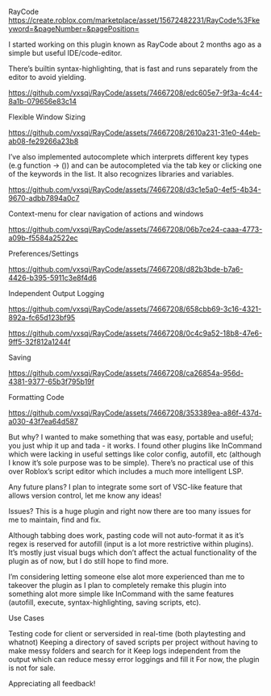 RayCode https://create.roblox.com/marketplace/asset/15672482231/RayCode%3Fkeyword=&pageNumber=&pagePosition=

I started working on this plugin known as RayCode about 2 months ago as a simple but useful IDE/code-editor.

There’s builtin syntax-highlighting, that is fast and runs separately from the editor to avoid yielding.

https://github.com/vxsqi/RayCode/assets/74667208/edc605e7-9f3a-4c44-8a1b-079656e83c14

Flexible Window Sizing

https://github.com/vxsqi/RayCode/assets/74667208/2610a231-31e0-44eb-ab08-fe29266a23b8

I’ve also implemented autocomplete which interprets different key types (e.g function → ()) and can be autocompleted via the tab key or clicking one of the keywords in the list. It also recognizes libraries and variables.

https://github.com/vxsqi/RayCode/assets/74667208/d3c1e5a0-4ef5-4b34-9670-adbb7894a0c7

Context-menu for clear navigation of actions and windows

https://github.com/vxsqi/RayCode/assets/74667208/06b7ce24-caaa-4773-a09b-f5584a2522ec

Preferences/Settings

https://github.com/vxsqi/RayCode/assets/74667208/d82b3bde-b7a6-4426-b395-5911c3e8f4d6

Independent Output Logging

https://github.com/vxsqi/RayCode/assets/74667208/658cbb69-3c16-4321-892a-fc65d123bf95

https://github.com/vxsqi/RayCode/assets/74667208/0c4c9a52-18b8-47e6-9ff5-32f812a1244f

Saving

https://github.com/vxsqi/RayCode/assets/74667208/ca26854a-956d-4381-9377-65b3f795b19f

Formatting Code

https://github.com/vxsqi/RayCode/assets/74667208/353389ea-a86f-437d-a030-43f7ea64d587

But why?
I wanted to make something that was easy, portable and useful; you just whip it up and tada - it works. I found other plugins like InCommand which were lacking in useful settings like color config, autofill, etc (although I know it’s sole purpose was to be simple). There’s no practical use of this over Roblox’s script editor which includes a much more intelligent LSP.

Any future plans?
I plan to integrate some sort of VSC-like feature that allows version control, let me know any ideas!

Issues?
This is a huge plugin and right now there are too many issues for me to maintain, find and fix.

Although tabbing does work, pasting code will not auto-format it as it’s regex is reserved for autofill (input is a lot more restrictive within plugins). It’s mostly just visual bugs which don’t affect the actual functionality of the plugin as of now, but I do still hope to find more.

I’m considering letting someone else alot more experienced than me to takeover the plugin as I plan to completely remake this plugin into something alot more simple like InCommand with the same features (autofill, execute, syntax-highlighting, saving scripts, etc).

Use Cases

Testing code for client or serversided in real-time (both playtesting and whatnot)
Keeping a directory of saved scripts per project without having to make messy folders and search for it
Keep logs independent from the output which can reduce messy error loggings and fill it
For now, the plugin is not for sale.

Appreciating all feedback!
